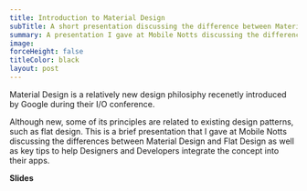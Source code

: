 ```yaml
---
title: Introduction to Material Design
subTitle: A short presentation discussing the difference between Material and Flat Design
summary: A presentation I gave at Mobile Notts discussing the differences between Material Design and Flat Design
image:
forceHeight: false
titleColor: black
layout: post
---
```

Material Design is a relatively new design philosiphy recenetly introduced by Google during their I/O conference.

Although new, some of its principles are related to existing design patterns, such as flat design. This is a brief presentation that I gave at Mobile Notts discussing the differences between Material Design and Flat Design as well as key tips to help Designers and Developers integrate the concept into their apps.

**Slides**  

<pre> <script async class="speakerdeck-embed" data-id="50164c6e49d6446d8ea31bff6ec961d1" data-ratio="1.77777777777778" src="//speakerdeck.com/assets/embed.js"></script> </pre>

